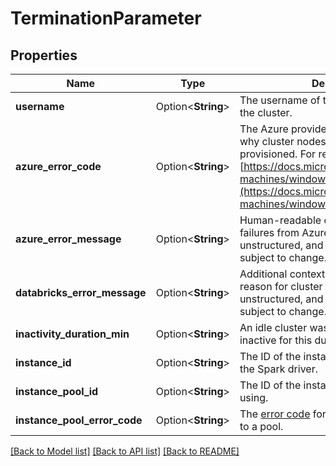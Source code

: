 # TerminationParameter

## Properties

Name | Type | Description | Notes
------------ | ------------- | ------------- | -------------
**username** | Option<**String**> | The username of the user who terminated the cluster. | [optional]
**azure_error_code** | Option<**String**> | The Azure provided error code describing why cluster nodes could not be provisioned. For reference, see: [https://docs.microsoft.com/azure/virtual-machines/windows/error-messages](https://docs.microsoft.com/azure/virtual-machines/windows/error-messages). | [optional]
**azure_error_message** | Option<**String**> | Human-readable context of various failures from Azure. This field is unstructured, and its exact format is subject to change. | [optional]
**databricks_error_message** | Option<**String**> | Additional context that may explain the reason for cluster termination. This field is unstructured, and its exact format is subject to change. | [optional]
**inactivity_duration_min** | Option<**String**> | An idle cluster was shut down after being inactive for this duration. | [optional]
**instance_id** | Option<**String**> | The ID of the instance that was hosting the Spark driver. | [optional]
**instance_pool_id** | Option<**String**> | The ID of the instance pool the cluster is using. | [optional]
**instance_pool_error_code** | Option<**String**> | The [error code](https://docs.microsoft.com/azure/databricks/dev-tools/api/latest/clusters#clusterterminationreasonpoolclusterterminationcode) for cluster failures specific to a pool. | [optional]

[[Back to Model list]](../README.md#documentation-for-models) [[Back to API list]](../README.md#documentation-for-api-endpoints) [[Back to README]](../README.md)


